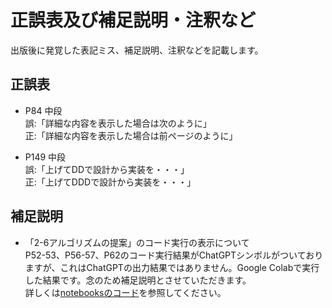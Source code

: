 # 正誤表及び補足説明・注釈など
出版後に発覚した表記ミス、補足説明、注釈などを記載します。

## 正誤表
- P84 中段  
誤:「詳細な内容を表示した場合は次のように」  
正:「詳細な内容を表示した場合は前ページのように」

- P149 中段  
誤:「上げてDDで設計から実装を・・・」  
正:「上げてDDDで設計から実装を・・・」

## 補足説明  
- 「2-6アルゴリズムの提案」のコード実行の表示について  
P52-53、P56-57、P62のコード実行結果がChatGPTシンボルがついておりますが、これはChatGPTの出力結果ではありません。Google Colabで実行した結果です。念のため補足説明とさせていただきます。  
詳しくは[notebooksのコード](./notebooks/2_6_algorithm_suggestion.ipynb)を参照してください。
